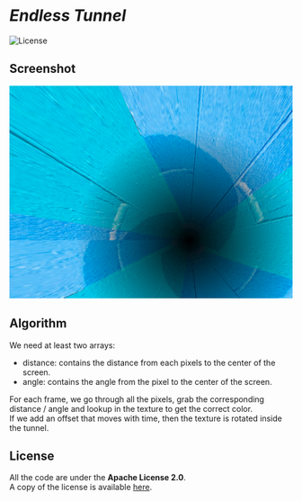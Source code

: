 # *Endless Tunnel*

![License](https://img.shields.io/badge/license-Apache--2.0-blue.svg?style=flat-square)

## **Screenshot**

![screenshot](../../images/screenshot/ts-tunnel.screenshot.png)


## **Algorithm**

We need at least two arrays:

- distance: contains the distance from each pixels to the center of the screen.
- angle: contains the angle from the pixel to the center of the screen.

For each frame, we go through all the pixels, grab the corresponding distance / angle and 
lookup in the texture to get the correct color.  
If we add an offset that moves with time, then the texture is rotated inside the tunnel.


## **License**

All the code are under the **Apache License 2.0**.  
A copy of the license is available [here](https://choosealicense.com/licenses/apache-2.0/).
